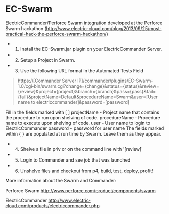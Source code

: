 EC-Swarm
========

ElectricCommander/Perforce Swarm integration developed at the Perforce Swarm hackathon
(http://www.electric-cloud.com/blog/2013/09/25/most-practical-hack-the-perforce-swarm-hackathon/)

- 1. Install the EC-Swarm.jar plugin on your ElectricCommander Server.
- 2. Setup a Project in Swarm.
- 3. Use the following URL format in the Automated Tests Field

> https://[Commander Server IP]/commander/plugins/EC-Swarm-1.0/cgi-bin/swarm.cgi?change={change}&status={status}&review={review}&project={project}&branch={branch}&pass={pass}&fail={fail}&projectName=Default&procedureName=Swarm&user=[User name to electriccommander]&password=[password]

Fill in the fields marked with [ ]
projectName - Project name that contains the procedure to run upon shelving of code.
procedureName - Procedure name to execute upon shelving of code.
user - User name to login to ElectricCommander
password - password for user name
The fields marked within { } are populated at run time by Swarm. Leave them as they appear.

- 4. Shelve a file in p4v or on the command line with '[review]'
- 5. Login to Commander and see job that was launched
- 6. Unshelve files and checkout from p4, build, test, deploy, profit!

More information about the Swarm and Commander:

Perforce Swarm
http://www.perforce.com/product/components/swarm

ElectricCommander
http://www.electric-cloud.com/products/electriccommander.php